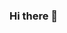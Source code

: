 ### Hi there 👋

<!--
**keremcaltugg/keremcaltugg** is a ✨ _special_ ✨ repository because its `README.md` (this file) appears on your GitHub profile.

Here are some ideas to get you started:

### 🔭 I’m currently working as a Data Analyst for Analytica House 
### 🌱 I’m currently learning Data Engineering skills including developing ETL pipelines, being familiar with Cloud Tech. 
- 👯 I’m looking to collaborate on ...
- 🤔 I’m looking for help with ...
- 💬 Ask me about ...
- 📫 How to reach me: ...
- 😄 Pronouns: ...
- ⚡ Fun fact: ...
-->
